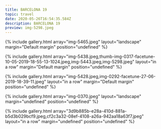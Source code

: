 ```yaml
---
title: BARCELONA 19
topic: travel
date: 2020-05-26T16:54:35.584Z
description: BARCELONA 19
preview: img-5298.jpeg
---
```

{% include gallery.html array="img-5465.jpeg" layout="landscape" margin="Default margin" position="undefined" %}

{% include gallery.html array="img-5438.jpeg,thumb-img-0317-facetune-10-05-2019-18-55-13-1024.jpeg,img-5443.jpeg,img-5298.jpeg" layout="in a row" margin="Default margin" position="undefined" %}

{% include gallery.html array="img-5428.jpeg,img-0292-facetune-27-06-2019-18-39-11.jpeg" layout="in a row" margin="Default margin" position="undefined" %}

{% include gallery.html array="img-0370.jpeg" layout="landscape" margin="undefined" position="undefined" %}

{% include gallery.html array="3d9b885b-e28a-410d-881a-b5d3b029bcf9.jpeg,cf2c3a32-08ef-4108-a26a-942aa18a63f7.jpeg" layout="in a row" margin="undefined" position="undefined" %}
